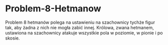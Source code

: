 # Problem-8-Hetmanow

Problem 8 hetmanów polega na ustawieniu na szachownicy tychże figur tak, aby żadna z nich nie mogła zabić innej. Królowa, zwana hetmanem, ustawiona na szachownicy atakuje wszystkie pola w poziomie, w pionie i po skosie.
